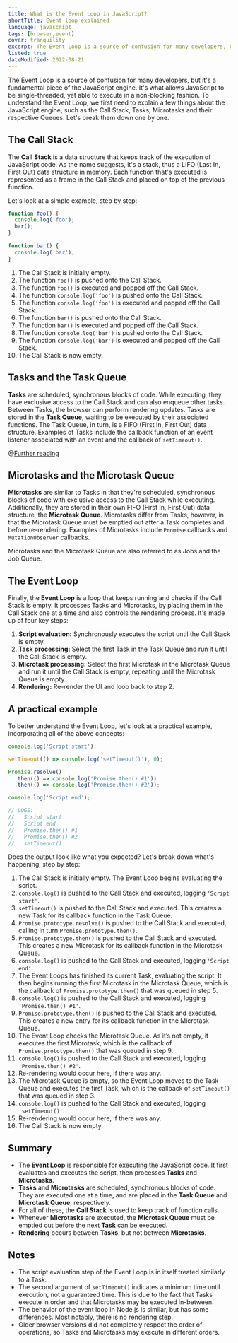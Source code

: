 ```yaml
---
title: What is the Event Loop in JavaScript?
shortTitle: Event loop explained
language: javascript
tags: [browser,event]
cover: tranquility
excerpt: The Event Loop is a source of confusion for many developers, but it's a fundamental piece of the JavaScript engine.
listed: true
dateModified: 2022-08-21
---
```


The Event Loop is a source of confusion for many developers, but it's a fundamental piece of the JavaScript engine. It's what allows JavaScript to be single-threaded, yet able to execute in a non-blocking fashion. To understand the Event Loop, we first need to explain a few things about the JavaScript engine, such as the Call Stack, Tasks, Microtasks and their respective Queues. Let's break them down one by one.

## The Call Stack

The **Call Stack** is a data structure that keeps track of the execution of JavaScript code. As the name suggests, it's a stack, thus a LIFO (Last In, First Out) data structure in memory. Each function that's executed is represented as a frame in the Call Stack and placed on top of the previous function.

Let's look at a simple example, step by step:

```js
function foo() {
  console.log('foo');
  bar();
}

function bar() {
  console.log('bar');
}
```

1. The Call Stack is initially empty.
2. The function `foo()` is pushed onto the Call Stack.
3. The function `foo()` is executed and popped off the Call Stack.
4. The function `console.log('foo')` is pushed onto the Call Stack.
5. The function `console.log('foo')` is executed and popped off the Call Stack.
6. The function `bar()` is pushed onto the Call Stack.
7. The function `bar()` is executed and popped off the Call Stack.
8. The function `console.log('bar')` is pushed onto the Call Stack.
9. The function `console.log('bar')` is executed and popped off the Call Stack.
10. The Call Stack is now empty.

## Tasks and the Task Queue

**Tasks** are scheduled, synchronous blocks of code. While executing, they have exclusive access to the Call Stack and can also enqueue other tasks. Between Tasks, the browser can perform rendering updates. Tasks are stored in the **Task Queue**, waiting to be executed by their associated functions. The Task Queue, in turn, is a FIFO (First In, First Out) data structure. Examples of Tasks include the callback function of an event listener associated with an event and the callback of `setTimeout()`.

@[Further reading](/js/s/timeout-interval-delay)

## Microtasks and the Microtask Queue

**Microtasks** are similar to Tasks in that they're scheduled, synchronous blocks of code with exclusive access to the Call Stack while executing. Additionally, they are stored in their own FIFO (First In, First Out) data structure, the **Microtask Queue**. Microtasks differ from Tasks, however, in that the Microtask Queue must be emptied out after a Task completes and before re-rendering. Examples of Microtasks include `Promise` callbacks and `MutationObserver` callbacks.

Microtasks and the Microtask Queue are also referred to as Jobs and the Job Queue.

## The Event Loop

Finally, the **Event Loop** is a loop that keeps running and checks if the Call Stack is empty. It processes Tasks and Microtasks, by placing them in the Call Stack one at a time and also controls the rendering process. It's made up of four key steps:

1. **Script evaluation:** Synchronously executes the script until the Call Stack is empty.
2. **Task processing:** Select the first Task in the Task Queue and run it until the Call Stack is empty.
3. **Microtask processing:** Select the first Microtask in the Microtask Queue and run it until the Call Stack is empty, repeating until the Microtask Queue is empty.
4. **Rendering:** Re-render the UI and loop back to step 2.

## A practical example

To better understand the Event Loop, let's look at a practical example, incorporating all of the above concepts:

```js
console.log('Script start');

setTimeout(() => console.log('setTimeout()'), 0);

Promise.resolve()
  .then(() => console.log('Promise.then() #1'))
  .then(() => console.log('Promise.then() #2'));

console.log('Script end');

// LOGS:
//   Script start
//   Script end
//   Promise.then() #1
//   Promise.then() #2
//   setTimeout()
```

Does the output look like what you expected? Let's break down what's happening, step by step:

1. The Call Stack is initially empty. The Event Loop begins evaluating the script.
2. `console.log()` is pushed to the Call Stack and executed, logging `'Script start'`.
3. `setTimeout()` is pushed to the Call Stack and executed. This creates a new Task for its callback function in the Task Queue.
4. `Promise.prototype.resolve()` is pushed to the Call Stack and executed, calling in turn `Promise.prototype.then()`.
5. `Promise.prototype.then()` is pushed to the Call Stack and executed. This creates a new Microtask for its callback function in the Microtask Queue.
6. `console.log()` is pushed to the Call Stack and executed, logging `'Script end'`.
7. The Event Loops has finished its current Task, evaluating the script. It then begins running the first Microtask in the Microtask Queue, which is the callback of `Promise.prototype.then()` that was queued in step 5.
8. `console.log()` is pushed to the Call Stack and executed, logging `'Promise.then() #1'`.
9. `Promise.prototype.then()` is pushed to the Call Stack and executed. This creates a new entry for its callback function in the Microtask Queue.
10. The Event Loop checks the Microtask Queue. As it’s not empty, it executes the first Microtask, which is the callback of `Promise.prototype.then()` that was queued in step 9.
11. `console.log()` is pushed to the Call Stack and executed, logging `'Promise.then() #2'`.
12. Re-rendering would occur here, if there was any.
13. The Microtask Queue is empty, so the Event Loop moves to the Task Queue and executes the first Task, which is the callback of `setTimeout()` that was queued in step 3.
14. `console.log()` is pushed to the Call Stack and executed, logging `'setTimeout()'`.
15. Re-rendering would occur here, if there was any.
16. The Call Stack is now empty.

## Summary

- The **Event Loop** is responsible for executing the JavaScript code. It first evaluates and executes the script, then processes **Tasks** and **Microtasks**.
- **Tasks** and **Microtasks** are scheduled, synchronous blocks of code. They are executed one at a time, and are placed in the **Task Queue** and **Microtask Queue**, respectively.
- For all of these, the **Call Stack** is used to keep track of function calls.
- Whenever **Microtasks** are executed, the **Microtask Queue** must be emptied out before the next **Task** can be executed.
- **Rendering** occurs between **Tasks**, but not between **Microtasks**.

## Notes

- The script evaluation step of the Event Loop is in itself treated similarly to a Task.
- The second argument of `setTimeout()` indicates a minimum time until execution, not a guaranteed time. This is due to the fact that Tasks execute in order and that Microtasks may be executed in-between.
- The behavior of the event loop in Node.js is similar, but has some differences. Most notably, there is no rendering step.
- Older browser versions did not completely respect the order of operations, so Tasks and Microtasks may execute in different orders.

